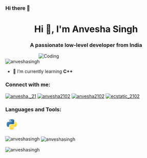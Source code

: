 ### Hi there 👋

<!--
**AnveshaSingh/AnveshaSingh** is a ✨ _special_ ✨ repository because its `README.md` (this file) appears on your GitHub profile.

Here are some ideas to get you started:

- 🔭 I’m currently working on ...
- 🌱 I’m currently learning ...
- 👯 I’m looking to collaborate on ...
- 🤔 I’m looking for help with ...
- 💬 Ask me about ...
- 📫 How to reach me: ...
- 😄 Pronouns: ...
- ⚡ Fun fact: ...
-->
<h1 align="center">Hi 👋, I'm Anvesha Singh</h1>
<h3 align="center">A passionate low-level developer from India</h3>
<img align="right" alt="Coding" width="400" src="https://camo.githubusercontent.com/78c5707b2fffc71fe2a0faf29d4bd5169a6c6131247a4c61ea01cd19744e8313/68747470733a2f2f63646e622e61727473746174696f6e2e636f6d2f702f6173736574732f696d616765732f696d616765732f3032382f3939312f3939392f6f726967696e616c2f616e6e612d68617672796c79756b682d2e6769663f31353936313235313132">

<p align="left"> <img src="https://komarev.com/ghpvc/?username=anveshasingh&label=Profile%20views&color=0e75b6&style=flat" alt="anveshasingh" /> </p>

- 🌱 I’m currently learning **C++**

<h3 align="left">Connect with me:</h3>
<p align="left">
<a href="https://instagram.com/anvesha._21" target="blank"><img align="center" src="https://raw.githubusercontent.com/rahuldkjain/github-profile-readme-generator/master/src/images/icons/Social/instagram.svg" alt="anvesha._21" height="30" width="40" /></a>
<a href="https://www.codechef.com/users/anvesha2102" target="blank"><img align="center" src="https://cdn.jsdelivr.net/npm/simple-icons@3.1.0/icons/codechef.svg" alt="anvesha2102" height="30" width="40" /></a>
<a href="https://www.hackerrank.com/anvesha2102" target="blank"><img align="center" src="https://raw.githubusercontent.com/rahuldkjain/github-profile-readme-generator/master/src/images/icons/Social/hackerrank.svg" alt="anvesha2102" height="30" width="40" /></a>
<a href="https://codeforces.com/profile/ecstatic_2102" target="blank"><img align="center" src="https://raw.githubusercontent.com/rahuldkjain/github-profile-readme-generator/master/src/images/icons/Social/codeforces.svg" alt="ecstatic_2102" height="30" width="40" /></a>
</p>

<h3 align="left">Languages and Tools:</h3>
<p align="left"> <a href="https://www.python.org" target="_blank" rel="noreferrer"> <img src="https://raw.githubusercontent.com/devicons/devicon/master/icons/python/python-original.svg" alt="python" width="40" height="40"/> </a> </p>

<p><img align="left" src="https://github-readme-stats.vercel.app/api/top-langs?username=anveshasingh&show_icons=true&locale=en&layout=compact" alt="anveshasingh" /></p>

<p>&nbsp;<img align="center" src="https://github-readme-stats.vercel.app/api?username=anveshasingh&show_icons=true&locale=en" alt="anveshasingh" /></p>

<p><img align="center" src="https://github-readme-streak-stats.herokuapp.com/?user=anveshasingh&" alt="anveshasingh" /></p>
